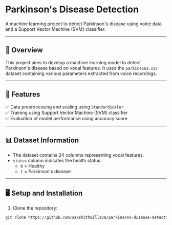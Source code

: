 # **Parkinson's Disease Detection**  
A machine learning project to detect Parkinson's disease using voice data and a Support Vector Machine (SVM) classifier.

---

## 📝 **Overview**  
This project aims to develop a machine learning model to detect Parkinson's disease based on vocal features. It uses the `parkinsons.csv` dataset containing various parameters extracted from voice recordings.

---

## 🚀 **Features**  
✅ Data preprocessing and scaling using `StandardScaler`  
✅ Training using Support Vector Machine (SVM) classifier  
✅ Evaluation of model performance using accuracy score  

---


## 📊 **Dataset Information**  
- The dataset contains 24 columns representing vocal features.  
- `status` column indicates the health status:  
  - `0` = Healthy  
  - `1` = Parkinson's disease  

---

## 🖥️ **Setup and Installation**  
1. Clone the repository:  
```bash
git clone https://github.com/SakshithBillava/parkinsons-disease-detection.git
